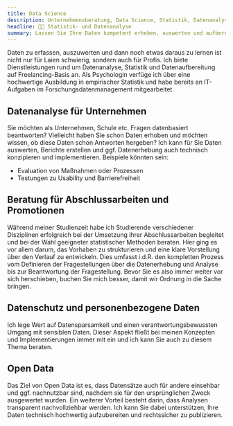 ```yaml
---
title: Data Science
description: Unternehmensberatung, Data Science, Statistik, Datenanalyse und Datenerhebung
headline: 👩‍🔬 Statistik- und Datenanalyse
summary: Lassen Sie Ihre Daten kompetent erheben, auswerten und aufbereiten
---
```


Daten zu erfassen, auszuwerten und dann noch etwas daraus zu lernen ist nicht nur für Laien schwierig, sondern auch für Profis.
Ich biete Dienstleistungen rund um Datenanalyse, Statistik und Datenaufbereitung auf Freelancing-Basis an.
Als Psychologin verfüge ich über eine hochwertige Ausbildung in empirischer Statistik und habe bereits an IT-Aufgaben im Forschungsdatenmanagement mitgearbeitet.

## Datenanalyse für Unternehmen

Sie möchten als Unternehmen, Schule etc. Fragen datenbasiert beantworten?
Vielleicht haben Sie schon Daten erhoben und möchten wissen, ob diese Daten schon Antworten hergeben?
Ich kann für Sie Daten auswerten, Berichte erstellen und ggf. Datenerhebung auch technisch konzipieren und implementieren.
Beispiele könnten sein:

- Evaluation von Maßnahmen oder Prozessen
- Testungen zu Usability und Barrierefreiheit

## Beratung für Abschlussarbeiten und Promotionen

Während meiner Studienzeit habe ich Studierende verschiedener Disziplinen erfolgreich bei der Umsetzung ihrer Abschlussarbeiten begleitet
und bei der Wahl geeigneter statistischer Methoden beraten.
Hier ging es vor allem darum, das Vorhaben zu strukturieren und eine klare Vorstellung über den Verlauf zu entwickeln.
Dies umfasst i.d.R. den kompletten Prozess vom Definieren der Fragestellungen über die Datenerhebung und Analyse bis zur Beantwortung der Fragestellung.
Bevor Sie es also immer weiter vor sich herschieben, buchen Sie mich besser, damit wir Ordnung in die Sache bringen.

## Datenschutz und personenbezogene Daten

Ich lege Wert auf Datensparsamkeit und einen verantwortungsbewussten Umgang mit sensiblen Daten.
Dieser Aspekt fließt bei meinen Konzepten und Implementierungen immer mit ein und ich kann Sie auch zu diesem Thema beraten.

## Open Data

Das Ziel von Open Data ist es, dass Datensätze auch für andere einsehbar und ggf. nachnutzbar sind, nachdem sie für den ursprünglichen Zweck ausgewertet wurden.
Ein weiterer Vorteil besteht darin, dass Analysen transparent nachvollziehbar werden.
Ich kann Sie dabei unterstützen, Ihre Daten technisch hochwertig aufzubereiten und rechtssicher zu publizieren.
